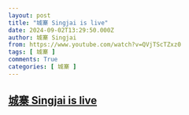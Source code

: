 ```yaml
---
layout: post
title: "城寨 Singjai is live"
date: 2024-09-02T13:29:50.000Z
author: 城寨 Singjai
from: https://www.youtube.com/watch?v=QVjTScTZxz0
tags: [ 城寨 ]
comments: True
categories: [ 城寨 ]
---
```

<!--1725283790000-->
[城寨 Singjai is live](https://www.youtube.com/watch?v=QVjTScTZxz0)
------

<div>

</div>
